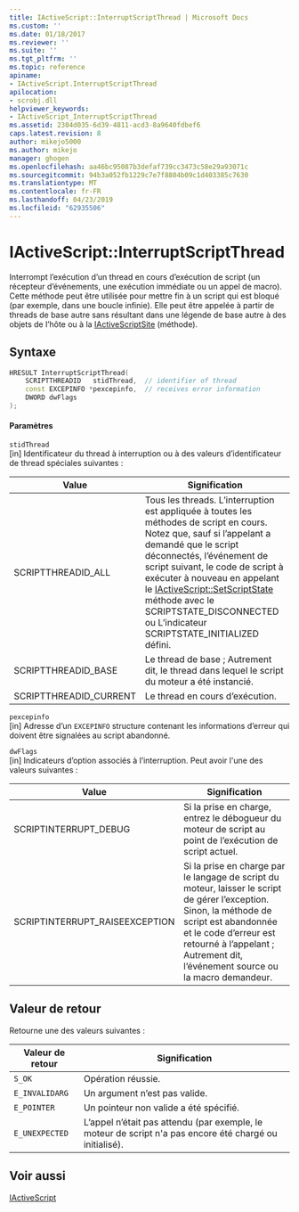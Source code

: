 ```yaml
---
title: IActiveScript::InterruptScriptThread | Microsoft Docs
ms.custom: ''
ms.date: 01/18/2017
ms.reviewer: ''
ms.suite: ''
ms.tgt_pltfrm: ''
ms.topic: reference
apiname:
- IActiveScript.InterruptScriptThread
apilocation:
- scrobj.dll
helpviewer_keywords:
- IActiveScript_InterruptScriptThread
ms.assetid: 2304d035-6d39-4811-acd3-8a9640fdbef6
caps.latest.revision: 8
author: mikejo5000
ms.author: mikejo
manager: ghogen
ms.openlocfilehash: aa46bc95087b3defaf739cc3473c58e29a93071c
ms.sourcegitcommit: 94b3a052fb1229c7e7f8804b09c1d403385c7630
ms.translationtype: MT
ms.contentlocale: fr-FR
ms.lasthandoff: 04/23/2019
ms.locfileid: "62935506"
---
```

# <a name="iactivescriptinterruptscriptthread"></a>IActiveScript::InterruptScriptThread
Interrompt l’exécution d’un thread en cours d’exécution de script (un récepteur d’événements, une exécution immédiate ou un appel de macro). Cette méthode peut être utilisée pour mettre fin à un script qui est bloqué (par exemple, dans une boucle infinie). Elle peut être appelée à partir de threads de base autre sans résultant dans une légende de base autre à des objets de l’hôte ou à la [IActiveScriptSite](../../winscript/reference/iactivescriptsite.md) (méthode).  
  
## <a name="syntax"></a>Syntaxe  
  
```cpp
HRESULT InterruptScriptThread(  
    SCRIPTTHREADID   stidThread,  // identifier of thread  
    const EXCEPINFO *pexcepinfo,  // receives error information  
    DWORD dwFlags  
);  
```  
  
#### <a name="parameters"></a>Paramètres  
 `stidThread`  
 [in] Identificateur du thread à interruption ou à des valeurs d’identificateur de thread spéciales suivantes :  
  
|Value|Signification|  
|-----------|-------------|  
|SCRIPTTHREADID_ALL|Tous les threads. L’interruption est appliquée à toutes les méthodes de script en cours. Notez que, sauf si l’appelant a demandé que le script déconnectés, l’événement de script suivant, le code de script à exécuter à nouveau en appelant le [IActiveScript::SetScriptState](../../winscript/reference/iactivescript-setscriptstate.md) méthode avec le SCRIPTSTATE_DISCONNECTED ou L’indicateur SCRIPTSTATE_INITIALIZED défini.|  
|SCRIPTTHREADID_BASE|Le thread de base ; Autrement dit, le thread dans lequel le script du moteur a été instancié.|  
|SCRIPTTHREADID_CURRENT|Le thread en cours d’exécution.|  
  
 `pexcepinfo`  
 [in] Adresse d’un `EXCEPINFO` structure contenant les informations d’erreur qui doivent être signalées au script abandonné.  
  
 `dwFlags`  
 [in] Indicateurs d’option associés à l’interruption. Peut avoir l'une des valeurs suivantes :  
  
|Value|Signification|  
|-----------|-------------|  
|SCRIPTINTERRUPT_DEBUG|Si la prise en charge, entrez le débogueur du moteur de script au point de l’exécution de script actuel.|  
|SCRIPTINTERRUPT_RAISEEXCEPTION|Si la prise en charge par le langage de script du moteur, laisser le script de gérer l’exception. Sinon, la méthode de script est abandonnée et le code d’erreur est retourné à l’appelant ; Autrement dit, l’événement source ou la macro demandeur.|  
  
## <a name="return-value"></a>Valeur de retour  
 Retourne une des valeurs suivantes :  
  
|Valeur de retour|Signification|  
|------------------|-------------|  
|`S_OK`|Opération réussie.|  
|`E_INVALIDARG`|Un argument n’est pas valide.|  
|`E_POINTER`|Un pointeur non valide a été spécifié.|  
|`E_UNEXPECTED`|L’appel n’était pas attendu (par exemple, le moteur de script n'a pas encore été chargé ou initialisé).|  
  
## <a name="see-also"></a>Voir aussi  
 [IActiveScript](../../winscript/reference/iactivescript.md)